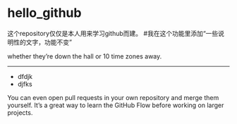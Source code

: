 # hello_github
这个repository仅仅是本人用来学习github而建。
#我在这个功能里添加“一些说明性的文字，功能不变”

whether they’re down the hall or 10 time zones away.

----
- dfdjk
- djfks

You can even open pull requests in your own repository and merge them yourself. It’s a great way to learn the GitHub Flow before working on larger projects.
